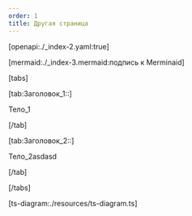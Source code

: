 ```yaml
---
order: 1
title: Другая страница
---
```


[openapi:./_index-2.yaml:true]

[mermaid:./_index-3.mermaid:подпись к Merminaid]

[tabs]

[tab:Заголовок_1::]

Тело\_1

[/tab]

[tab:Заголовок_2::]

Тело\_2asdasd

[/tab]

[/tabs]



[ts-diagram:./resources/ts-diagram.ts]